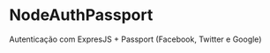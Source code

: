 NodeAuthPassport
================

Autenticação com ExpresJS + Passport (Facebook, Twitter e Google)
